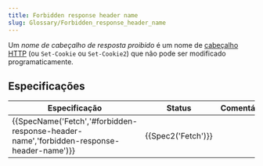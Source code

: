 ```yaml
---
title: Forbidden response header name
slug: Glossary/Forbidden_response_header_name
---
```


Um _nome de cabeçalho de resposta proibido_ é um nome de [cabeçalho HTTP](/pt-BR/docs/Web/HTTP/Headers) (ou `Set-Cookie` ou `Set-Cookie2`) que não pode ser modificado programaticamente.

## Especificações

| Especificação                                                                            | Status             | Comentário |
| ---------------------------------------------------------------------------------------- | ------------------ | ---------- |
| {{SpecName('Fetch','#forbidden-response-header-name','forbidden-response-header-name')}} | {{Spec2('Fetch')}} |            |
